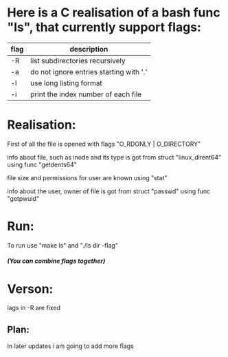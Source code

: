 # Here is a C realisation of a bash func "ls", that currently support flags:
| flag| description                            |
|-----|----------------------------------------|
|  -R | list subdirectories recursively        |
|  -a | do not ignore entries starting with '.'|
|  -l | use long listing format                |
|  -i | print the index number of each file    |
 
# Realisation:
 First of all the file is opened with flags "O_RDONLY | O_DIRECTORY"
 
 info about file, such as inode and its type is got from struct "linux_dirent64" using func "getdents64"
 
 file size and permissions for user are known using "stat"
 
 info about the user, owner of file is got from struct "passwd" using func "getpwuid"
 
# Run:
 To run use "make ls" and "./ls dir -flag" 
##### (You can combine flags together)


# Verson:
  lags in -R are fixed
  
## Plan:
In later updates i am going to add more flags
